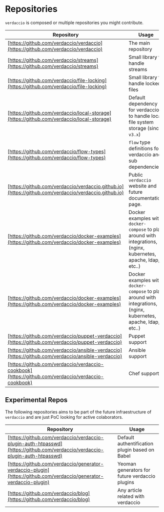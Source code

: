 # Repositories

`verdaccio` is composed or multiple repositories you might contribute.

Repository | Usage
--- | ---| 
[https://github.com/verdaccio/verdaccio](https://github.com/verdaccio/verdaccio) | The main repository 
[https://github.com/verdaccio/streams](https://github.com/verdaccio/streams) | Small library to handle streams
[https://github.com/verdaccio/file-locking](https://github.com/verdaccio/file-locking) | Small library to handle locked files 
[https://github.com/verdaccio/local-storage](https://github.com/verdaccio/local-storage) | Default dependency for verdaccio to handle local file system storage (since `v3.x`)
[https://github.com/verdaccio/flow-types](https://github.com/verdaccio/flow-types) | `flow` type definitions for verdaccio and sub dependencies.
[https://github.com/verdaccio/verdaccio.github.io](https://github.com/verdaccio/verdaccio.github.io) | Public `verdaccio` website and future documentation page. 
[https://github.com/verdaccio/docker-examples](https://github.com/verdaccio/docker-examples) | Docker examples with `docker-compose` to play around with integrations, (nginx, kubernetes, apache, ldap, etc..)
[https://github.com/verdaccio/docker-examples](https://github.com/verdaccio/docker-examples) | Docker examples with `docker-compose` to play around with integrations, (nginx, kubernetes, apache, ldap, etc..)
[https://github.com/verdaccio/puppet-verdaccio](https://github.com/verdaccio/puppet-verdaccio) | Puppet support
[https://github.com/verdaccio/ansible-verdaccio](https://github.com/verdaccio/ansible-verdaccio) | Ansible support
[https://github.com/verdaccio/verdaccio-cookbook](https://github.com/verdaccio/verdaccio-cookbook) | Chef support

## Experimental Repos

The following repositories aims to be part of the future infraestructure of `verdaccio` and are just PoC looking for active colaborators.

Repository | Usage
--- | ---| 
[https://github.com/verdaccio/verdaccio-plugin-auth-htpasswd](https://github.com/verdaccio/verdaccio-plugin-auth-htpasswd) | Default authentification plugin based on Babel
[https://github.com/verdaccio/generator-verdaccio-plugin](https://github.com/verdaccio/generator-verdaccio-plugin) | Yeoman generators for future verdaccio plugins
[https://github.com/verdaccio/blog](https://github.com/verdaccio/blog) | Any article related with verdaccio

